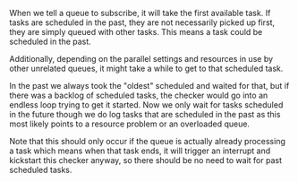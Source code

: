 When we tell a queue to subscribe, it will take the first available task. If tasks are scheduled in the past, they are not necessarily picked up first, they are simply queued with other tasks.
This means a task could be scheduled in the past.

Additionally, depending on the parallel settings and resources in use by other unrelated queues, it might take a while to get to that scheduled task.

In the past we always took the "oldest" scheduled and waited for that, but if there was a backlog of scheduled tasks, the checker would go into an endless loop trying to get it started.
Now we only wait for tasks scheduled in the future though we do log tasks that are scheduled in the past as this most likely points to a resource problem or an overloaded queue.

Note that this should only occur if the queue is actually already processing a task which means when that task ends, it will trigger an interrupt and kickstart this checker anyway, so there should be no need to wait for past scheduled tasks.